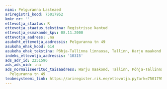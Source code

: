 ```yaml
---
nimi: Pelguranna Lasteaed
ariregistri_kood: 75017952
kmkr_nr: ''
ettevotja_staatus: R
ettevotja_staatus_tekstina: Registrisse kantud
ettevotja_esmakande_kpv: 08.11.2000
ettevotja_aadress: .na
asukoht_ettevotja_aadressis: Pelguranna tn 49
asukoha_ehak_kood: 614
asukoha_ehak_tekstina: Põhja-Tallinna linnaosa, Tallinn, Harju maakond
indeks_ettevotja_aadressis: '10315'
ads_adr_id: 2251596
ads_ads_oid: .na
ads_normaliseeritud_taisaadress: Harju maakond, Tallinn, Põhja-Tallinna linnaosa,
  Pelguranna tn 49
teabesysteemi_link: https://ariregister.rik.ee/ettevotja.py?ark=75017952&ref=rekvisiidid
---
```

